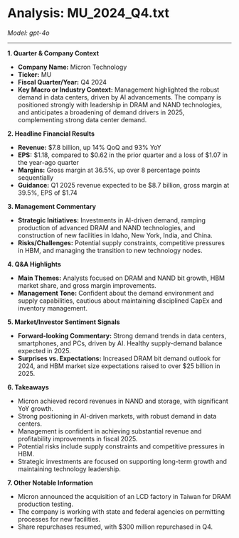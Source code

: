 # Analysis: MU_2024_Q4.txt

*Model: gpt-4o*

---

**1. Quarter & Company Context**
- **Company Name:** Micron Technology
- **Ticker:** MU
- **Fiscal Quarter/Year:** Q4 2024
- **Key Macro or Industry Context:** Management highlighted the robust demand in data centers, driven by AI advancements. The company is positioned strongly with leadership in DRAM and NAND technologies, and anticipates a broadening of demand drivers in 2025, complementing strong data center demand.

**2. Headline Financial Results**
- **Revenue:** $7.8 billion, up 14% QoQ and 93% YoY
- **EPS:** $1.18, compared to $0.62 in the prior quarter and a loss of $1.07 in the year-ago quarter
- **Margins:** Gross margin at 36.5%, up over 8 percentage points sequentially
- **Guidance:** Q1 2025 revenue expected to be $8.7 billion, gross margin at 39.5%, EPS of $1.74

**3. Management Commentary**
- **Strategic Initiatives:** Investments in AI-driven demand, ramping production of advanced DRAM and NAND technologies, and construction of new facilities in Idaho, New York, India, and China.
- **Risks/Challenges:** Potential supply constraints, competitive pressures in HBM, and managing the transition to new technology nodes.

**4. Q&A Highlights**
- **Main Themes:** Analysts focused on DRAM and NAND bit growth, HBM market share, and gross margin improvements.
- **Management Tone:** Confident about the demand environment and supply capabilities, cautious about maintaining disciplined CapEx and inventory management.

**5. Market/Investor Sentiment Signals**
- **Forward-looking Commentary:** Strong demand trends in data centers, smartphones, and PCs, driven by AI. Healthy supply-demand balance expected in 2025.
- **Surprises vs. Expectations:** Increased DRAM bit demand outlook for 2024, and HBM market size expectations raised to over $25 billion in 2025.

**6. Takeaways**
- Micron achieved record revenues in NAND and storage, with significant YoY growth.
- Strong positioning in AI-driven markets, with robust demand in data centers.
- Management is confident in achieving substantial revenue and profitability improvements in fiscal 2025.
- Potential risks include supply constraints and competitive pressures in HBM.
- Strategic investments are focused on supporting long-term growth and maintaining technology leadership.

**7. Other Notable Information**
- Micron announced the acquisition of an LCD factory in Taiwan for DRAM production testing.
- The company is working with state and federal agencies on permitting processes for new facilities.
- Share repurchases resumed, with $300 million repurchased in Q4.